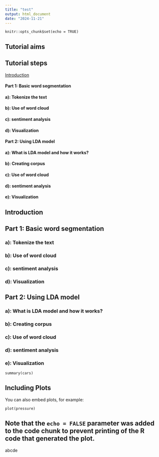 ```yaml
---
title: "test"
output: html_document
date: "2024-11-21"
---
```


```{r setup, include=FALSE}
knitr::opts_chunk$set(echo = TRUE)
```

## Tutorial aims 


## Tutorial steps 

[Introduction](#Introduction)
#### Part 1: Basic word segmentation 
#### a): Tokenize the text 
#### b): Use of word cloud 
#### c): sentiment analysis 
#### d): Visualization 
#### Part 2: Using LDA model 
#### a): What is LDA model and how it works? 
#### b): Creating corpus 
#### c): Use of word cloud 
#### d): sentiment analysis 
#### e): Visualization 

## Introduction 



## Part 1: Basic word segmentation 

### a): Tokenize the text 



### b): Use of word cloud 


### c): sentiment analysis 


### d): Visualization 



## Part 2: Using LDA model 

### a): What is LDA model and how it works?  



### b): Creating corpus 



### c): Use of word cloud 


### d): sentiment analysis 


### e): Visualization 


```{r cars}
summary(cars)
```

## Including Plots

You can also embed plots, for example:

```{r pressure, echo=FALSE}
plot(pressure)
```

Note that the `echo = FALSE` parameter was added to the code chunk to prevent printing of the R code that generated the plot.
----

abcde